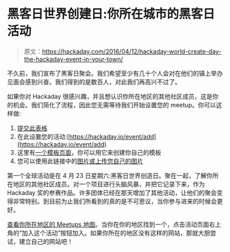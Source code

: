 # 黑客日世界创建日:你所在城市的黑客日活动

> 原文：<https://hackaday.com/2016/04/12/hackaday-world-create-day-the-hackaday-event-in-your-town/>

不久前，我们宣布了黑客日聚会。我们希望至少有几十个人会对在他们的镇上举办见面会感到兴奋。我们得到的是数百人，对此我们再高兴不过了。

如果你对 Hackaday 很感兴趣，并且想认识你所在地区的其他社区成员，这是你的机会。我们简化了流程，因此您无需等待我们开始设置您的 meetup。你可以这样做:

1.  [提交此表格](https://goo.gl/J8lGPQ)
2.  在此设置您的活动:[https://hackaday.io/event/add](https://hackaday.io/event/add)
3.  这里有[一个模板页面](https://hackaday.io/event/10664-hackaday-world-create-day-2016)，你可以用它来创建你自己的模板
4.  您可以使用此链接中的[图片或上传您自己的图片](https://hackaday.io/project/10664/gallery#b3848cd543afecbcde24d102a8e44b5d)

第一个全球活动是在 4 月 23 日星期六:黑客日世界创造日。聚在一起，了解你所在地区的其他社区成员。对一个项目进行头脑风暴，并把它记录下来，作为 Hackaday 奖的参赛作品。许多团体已经在那天增加了其他活动，让他们的聚会变得非常特别。到目前为止我们所看到的真的是不可思议，当你参与进来的时候会更好。

[查看你所在地区的 Meetups 地图](https://hackaday.io/meetups)。当你在你的地区找到一个，点击活动页面右上角的“加入这个活动”按钮加入。如果你所在的地区没有这样的网站，那就大胆尝试，建立自己的网站吧！